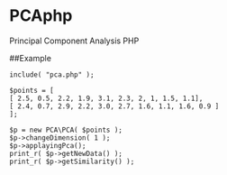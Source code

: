 # PCAphp
Principal Component Analysis PHP

##Example

```
include( "pca.php" );

$points = [
[ 2.5, 0.5, 2.2, 1.9, 3.1, 2.3, 2, 1, 1.5, 1.1],
[ 2.4, 0.7, 2.9, 2.2, 3.0, 2.7, 1.6, 1.1, 1.6, 0.9 ]
];

$p = new PCA\PCA( $points );
$p->changeDimension( 1 );
$p->applayingPca();
print_r( $p->getNewData() );
print_r( $p->getSimilarity() );
```
